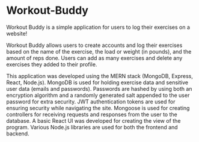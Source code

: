 # Workout-Buddy

Workout Buddy is a simple application for users to log their exercises on a website!

Workout Buddy allows users to create accounts and log their exercises based on the name of the exercise, the load or weight (in pounds), and the amount of reps done. Users can add as many exercises and delete any exercises they added to their profile.

This application was developed using the MERN stack (MongoDB, Express, React, Node.js). MongoDB is used for holding exercise data and sensitive user data (emails and passwords). Passwords are hashed by using both an encryption algorithm and a randomly generated salt appended to the user password for extra security. JWT authentication tokens are used for ensuring security while navigating the site. Mongoose is used for creating controllers for receiving requests and responses from the user to the database. A basic React UI was developed for creating the view of the program. Various Node.js libraries are used for both the frontend and backend.
